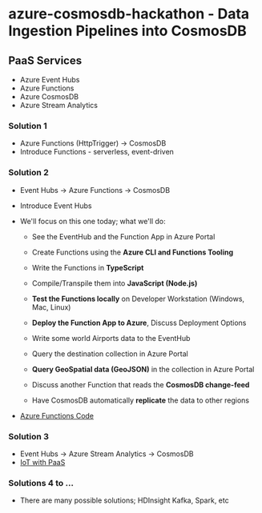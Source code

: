 # azure-cosmosdb-hackathon - Data Ingestion Pipelines into CosmosDB

## PaaS Services

- Azure Event Hubs
- Azure Functions
- Azure CosmosDB
- Azure Stream Analytics

### Solution 1

- Azure Functions (HttpTrigger) -> CosmosDB
- Introduce Functions - serverless, event-driven

### Solution 2

- Event Hubs -> Azure Functions -> CosmosDB
- Introduce Event Hubs

- We'll focus on this one today; what we'll do:
  - See the EventHub and the Function App in Azure Portal
  - Create Functions using the **Azure CLI and Functions Tooling**
  - Write the Functions in **TypeScript**
  - Compile/Transpile them into **JavaScript (Node.js)**
  - **Test the Functions locally** on Developer Workstation (Windows, Mac, Linux)
  - **Deploy the Function App to Azure**, Discuss Deployment Options
  - Write some world Airports data to the EventHub
  - Query the destination collection in Azure Portal
  - **Query GeoSpatial data (GeoJSON)** in the collection in Azure Portal

  - Discuss another Function that reads the **CosmosDB change-feed**
  
  - Have CosmosDB automatically **replicate** the data to other regions

- [Azure Functions Code](solutions/functions-node/readme.md)

### Solution 3

- Event Hubs -> Azure Stream Analytics -> CosmosDB
- [IoT with PaaS](https://github.com/cjoakim/azure-cosmosdb-iot)

### Solutions 4 to ...

- There are many possible solutions; HDInsight Kafka, Spark, etc

